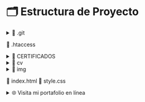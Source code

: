 # 🗂️ Estructura de Proyecto

<details>
<summary>📁 .git</summary>

- 📄 COMMIT_EDITMSG
- 📁 config
  - 📄 description
- 📄 FETCH_HEAD
- 📄 HEAD
- 📁 hooks
  - 📄 applypatch-msg.sample
  - 📄 commit-msg.sample
  - 📄 fsmonitor-watchman.sample
  - 📄 post-update.sample
</details>

📄 .htaccess

<details>
<summary>📁 CERTIFICADOS</summary>

- 📄 SOA.pdf
</details>

<details>
<summary>📁 cv</summary>

- 🖼️ 20231224_224610 (2).png
- 📄 cv.html
</details>

<details>
<summary>📁 img</summary>

- 🖼️ 1.jpg
- 🖼️ AplicacionDePrestamos.png
- 🖼️ KadeScreen.png
- 🖼️ PortalCapacitacion.png
</details>

📄 index.html
📄 style.css

<details>
<summary>🌐 Visita mi portafolio en línea</summary>

[https://nexwey.online/portafolio/](https://nexwey.online/portafolio/)
</details>